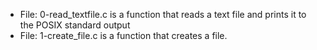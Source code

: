 * File: 0-read_textfile.c is a function that reads a text file and prints it to the POSIX standard output
* File: 1-create_file.c is a function that creates a file.
